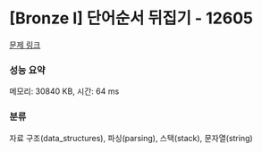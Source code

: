 # [Bronze I] 단어순서 뒤집기 - 12605 

[문제 링크](https://www.acmicpc.net/problem/12605) 

### 성능 요약

메모리: 30840 KB, 시간: 64 ms

### 분류

자료 구조(data_structures), 파싱(parsing), 스택(stack), 문자열(string)

